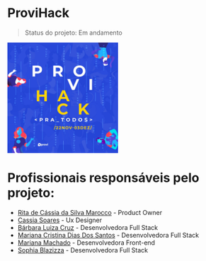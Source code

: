  # <h1>ProviHack</h1>
> Status do projeto: Em andamento

<img align="center" alt="provi" height="250" width="250" src="https://github.com/blcrz/proviHack/blob/main/view/assets/img/proviHack.jfif">

# Profissionais responsáveis pelo projeto:

* [Rita de Cássia da Silva Marocco](https://www.linkedin.com/in/ritamarocco) - Product Owner
* [Cassia Soares](https://www.linkedin.com/in/cassia-borher-soares) - Ux Designer
* [Bárbara Luiza Cruz](https://www.linkedin.com/in/b%C3%A1rbara-cruz-228552199/) - Desenvolvedora Full Stack
* [Mariana Cristina Dias Dos Santos](https://www.linkedin.com/in/mariana-cristina-santos) - Desenvolvedora Full Stack
* [Mariana Machado](https://www.linkedin.com/in/marianamachado9) -  Desenvolvedora Front-end
* [Sophia Blazizza](https://www.linkedin.com/in/sophiablazizza) - Desenvolvedora Full Stack
